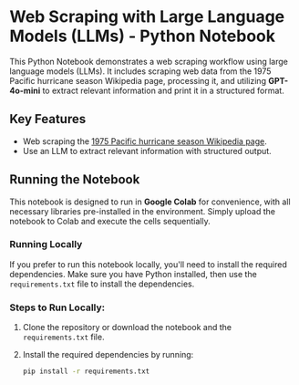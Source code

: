 # Web Scraping with Large Language Models (LLMs) - Python Notebook

This Python Notebook demonstrates a web scraping workflow using large language models (LLMs). It includes scraping web data from the 1975 Pacific hurricane season Wikipedia page, processing it, and utilizing **GPT-4o-mini** to extract relevant information and print it in a structured format.

## Key Features
- Web scraping the [1975 Pacific hurricane season Wikipedia page](https://en.wikipedia.org/wiki/1975_Pacific_hurricane_season).
- Use an LLM to extract relevant information with structured output.

## Running the Notebook
This notebook is designed to run in **Google Colab** for convenience, with all necessary libraries pre-installed in the environment. Simply upload the notebook to Colab and execute the cells sequentially.

### Running Locally
If you prefer to run this notebook locally, you'll need to install the required dependencies. Make sure you have Python installed, then use the `requirements.txt` file to install the dependencies.

### Steps to Run Locally:
1. Clone the repository or download the notebook and the `requirements.txt` file.
2. Install the required dependencies by running:

   ```bash
   pip install -r requirements.txt
